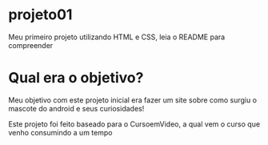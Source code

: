 # projeto01

Meu primeiro projeto utilizando HTML e CSS, leia o README para compreender

# Qual era o objetivo?

Meu objetivo com este projeto inicial era fazer um site sobre como surgiu o mascote
do android e seus curiosidades!

Este projeto foi feito baseado para o CursoemVideo, a qual vem o curso que venho consumindo
a um tempo
